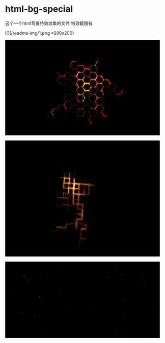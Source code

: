 # html-bg-special
这个一个html背景特效收集的文件
特效截图有

![](/readme-img/1.png =200x200)

![](/readme-img/2.png)

![](/readme-img/3.png)

![](/readme-img/4.png)
